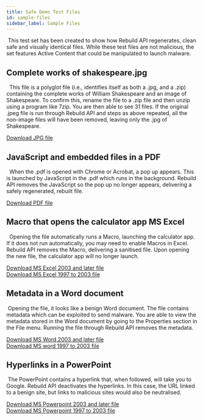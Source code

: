 ```yaml
---
title: Safe Demo Test Files
id: sample-files
sidebar_label: Sample Files
---
```

​
This test set has been created to show how Rebuild API regenerates, clean safe and visually identical files. While these test files are not malicious, the set features Active Content that could be manipulated to launch malware.
​
​
## Complete works of shakespeare.jpg
​
​
This file is a polyglot file (i.e., identifies itself as both a .jpg, and a .zip) containing the complete works of William Shakespeare and an image of Shakespeare. To confirm this, rename the file to a .zip file and then unzip using a program like 7zip. You are then able to see 31 files. If the original .jpeg file is run through Rebuild API and steps as above repeated, all the non-image files will have been removed, leaving only the .jpg of Shakespeare.  
  
[Download JPG file](https://gw-demo-sample-files-eu1.s3-eu-west-1.amazonaws.com/Complete+works+of+shakespeare+hidden+zip_Polyglot_image.jpg)
​
​
## JavaScript and embedded files in a PDF
​
​
When the .pdf is opened with Chrome or Acrobat, a pop up appears. This is launched by JavaScript in the .pdf which runs in the background. Rebuild API removes the JavaScript so the pop up no longer appears, delivering a safely regenerated, rebuilt file.
  
[Download PDF file](https://gw-demo-sample-files-eu1.s3-eu-west-1.amazonaws.com/Execute+Java+Script_JS_PDF.pdf)
​
## Macro that opens the calculator app MS Excel
​
​
Opening the file automatically runs a Macro, launching the calculator app. If it does not run automatically, you may need to enable Macros in Excel. Rebuild API removes the Macro, delivering a sanitised file. Upon opening the new file, the calculator app will no longer launch.
  
[Download MS Excel 2003 and later file](https://gw-demo-sample-files-eu1.s3-eu-west-1.amazonaws.com/Opens+calculator+app_macro_MS+excel+2003+and+later.xlsm)  
[Download MS Excel 1997 to 2003 file](https://gw-demo-sample-files-eu1.s3-eu-west-1.amazonaws.com/Opens+calculator+app_macro_MS+excel+97+2003.xls)
​
​
## Metadata in a Word document
​
Opening the file, it looks like a benign Word document. The file contains metadata which can be exploited to send malware. You are able to view the metadata stored in the Word document by going to the Properties section in the File menu. Running the file through Rebuild API removes the metadata. 
  
[Download MS Word 2003 and later file](https://gw-demo-sample-files-eu1.s3-eu-west-1.amazonaws.com/Contains+Meta+data_Meta+Data_MS+Word+2003+and+later.docx)  
[Download MS word 1997 to 2003 file](https://gw-demo-sample-files-eu1.s3-eu-west-1.amazonaws.com/Contains+Meta+data_Meta+Data_MS+Word+97+2003v2.doc)
​
​
## Hyperlinks in a PowerPoint
​
The PowerPoint contains a hyperlink that, when followed, will take you to Google. Rebuild API deactivates the hyperlinks. In this case, the URL linked to a benign site, but links to malicious sites would also be neutralised.
  
[Download MS Powerpoint 2003 and later file](https://gw-demo-sample-files-eu1.s3-eu-west-1.amazonaws.com/External+Hyperlink+to+google_Hyperlink_MS+Powerpoint+2003+and+later.pptx)  
[Download MS Powerpoint 1997 to 2003 file](https://gw-demo-sample-files-eu1.s3-eu-west-1.amazonaws.com/External+Hyperlink+to+google_Hyperlink_MS+Powerpoint+97+2003.ppt)